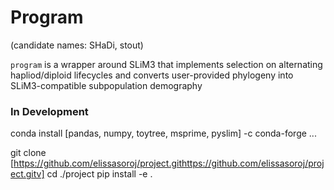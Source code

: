 # Program
(candidate names: SHaDi, stout) 

`program` is a wrapper around SLiM3 that implements selection on alternating hapliod/diploid lifecycles
and converts user-provided phylogeny into SLiM3-compatible subpopulation demography

### In Development

conda install [pandas, numpy, toytree, msprime, pyslim] -c conda-forge ...

git clone [https://github.com/elissasoroj/project.githttps://github.com/elissasoroj/project.gitv]
cd ./project
pip install -e .
